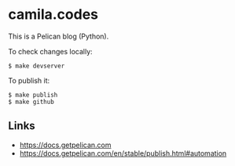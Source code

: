 # camila.codes

This is a Pelican blog (Python).

To check changes locally:
```
$ make devserver
```

To publish it:
```
$ make publish
$ make github
```

## Links
- https://docs.getpelican.com
- https://docs.getpelican.com/en/stable/publish.html#automation


